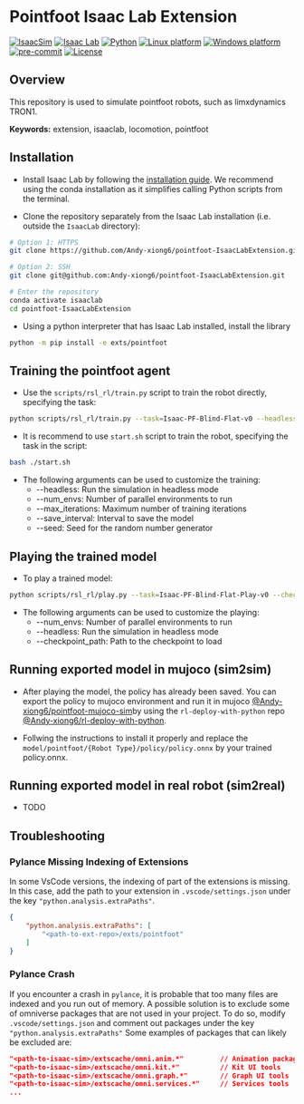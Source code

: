 # Pointfoot Isaac Lab Extension

[![IsaacSim](https://img.shields.io/badge/IsaacSim-4.2.0-silver.svg)](https://docs.omniverse.nvidia.com/isaacsim/latest/overview.html)
[![Isaac Lab](https://img.shields.io/badge/IsaacLab-1.2.0-silver)](https://isaac-sim.github.io/IsaacLab)
[![Python](https://img.shields.io/badge/python-3.10-blue.svg)](https://docs.python.org/3/whatsnew/3.10.html)
[![Linux platform](https://img.shields.io/badge/platform-linux--64-orange.svg)](https://releases.ubuntu.com/20.04/)
[![Windows platform](https://img.shields.io/badge/platform-windows--64-orange.svg)](https://www.microsoft.com/en-us/)
[![pre-commit](https://img.shields.io/badge/pre--commit-enabled-brightgreen?logo=pre-commit&logoColor=white)](https://pre-commit.com/)
[![License](https://img.shields.io/badge/license-MIT-yellow.svg)](https://opensource.org/license/mit)

## Overview

This repository is used to simulate pointfoot robots, such as limxdynamics TRON1.

**Keywords:** extension, isaaclab, locomotion, pointfoot

## Installation

- Install Isaac Lab by following the [installation guide](https://isaac-sim.github.io/IsaacLab/source/setup/installation/index.html). We recommend using the conda installation as it simplifies calling Python scripts from the terminal.

- Clone the repository separately from the Isaac Lab installation (i.e. outside the `IsaacLab` directory):

```bash
# Option 1: HTTPS
git clone https://github.com/Andy-xiong6/pointfoot-IsaacLabExtension.git

# Option 2: SSH
git clone git@github.com:Andy-xiong6/pointfoot-IsaacLabExtension.git
```

```bash
# Enter the repository
conda activate isaaclab
cd pointfoot-IsaacLabExtension
```

- Using a python interpreter that has Isaac Lab installed, install the library

```bash
python -m pip install -e exts/pointfoot
```

## Training the pointfoot agent
- Use the `scripts/rsl_rl/train.py` script to train the robot directly, specifying the task:

```bash
python scripts/rsl_rl/train.py --task=Isaac-PF-Blind-Flat-v0 --headless
```

- It is recommend to use `start.sh` script to train the robot, specifying the task in the script:

```bash
bash ./start.sh
```

- The following arguments can be used to customize the training:
    * --headless: Run the simulation in headless mode
    * --num_envs: Number of parallel environments to run
    * --max_iterations: Maximum number of training iterations
    * --save_interval: Interval to save the model
    * --seed: Seed for the random number generator

## Playing the trained model
- To play a trained model:

```bash
python scripts/rsl_rl/play.py --task=Isaac-PF-Blind-Flat-Play-v0 --checkpoint_path=path/to/checkpoint
```

- The following arguments can be used to customize the playing:
    * --num_envs: Number of parallel environments to run
    * --headless: Run the simulation in headless mode
    * --checkpoint_path: Path to the checkpoint to load

## Running exported model in mujoco (sim2sim)
- After playing the model, the policy has already been saved. You can export the policy to mujoco environment and run it in mujoco [@Andy-xiong6/pointfoot-mujoco-sim](https://github.com/Andy-xiong6/pointfoot-mujoco-sim)by using the `rl-deploy-with-python` repo [@Andy-xiong6/rl-deploy-with-python](https://github.com/Andy-xiong6/rl-deploy-with-python).

- Follwing the instructions to install it properly and replace the `model/pointfoot/{Robot Type}/policy/policy.onnx` by your trained policy.onnx.

## Running exported model in real robot (sim2real)
- TODO

## Troubleshooting

### Pylance Missing Indexing of Extensions

In some VsCode versions, the indexing of part of the extensions is missing. In this case, add the path to your extension in `.vscode/settings.json` under the key `"python.analysis.extraPaths"`.

```json
{
    "python.analysis.extraPaths": [
        "<path-to-ext-repo>/exts/pointfoot"
    ]
}
```

### Pylance Crash

If you encounter a crash in `pylance`, it is probable that too many files are indexed and you run out of memory.
A possible solution is to exclude some of omniverse packages that are not used in your project.
To do so, modify `.vscode/settings.json` and comment out packages under the key `"python.analysis.extraPaths"`
Some examples of packages that can likely be excluded are:

```json
"<path-to-isaac-sim>/extscache/omni.anim.*"         // Animation packages
"<path-to-isaac-sim>/extscache/omni.kit.*"          // Kit UI tools
"<path-to-isaac-sim>/extscache/omni.graph.*"        // Graph UI tools
"<path-to-isaac-sim>/extscache/omni.services.*"     // Services tools
...
```
